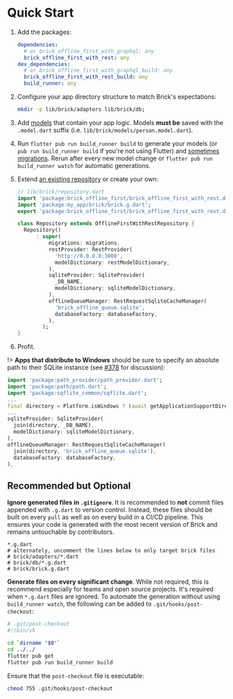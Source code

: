 # Quick Start

1. Add the packages:

   ```yaml
   dependencies:
     # or brick_offline_first_with_graphql: any
     brick_offline_first_with_rest: any
   dev_dependencies:
     # or brick_offline_first_with_graphql_build: any
     brick_offline_first_with_rest_build: any
     build_runner: any
   ```

1. Configure your app directory structure to match Brick's expectations:
   ```bash
   mkdir -p lib/brick/adapters lib/brick/db;
   ```
1. Add [models](../data/models) that contain your app logic. Models **must be** saved with the `.model.dart` suffix (i.e. `lib/brick/models/person.model.dart`).
1. Run `flutter pub run build_runner build` to generate your models (or `pub run build_runner build` if you're not using Flutter) and [sometimes migrations](../sqlite.md#intelligent-migrations). Rerun after every new model change or `flutter pub run build_runner watch` for automatic generations.
1. Extend [an existing repository](../data/repositories.md) or create your own:

   ```dart
   // lib/brick/repository.dart
   import 'package:brick_offline_first/brick_offline_first_with_rest.dart';
   import 'package:my_app/brick/brick.g.dart';
   export 'package:brick_offline_first/brick_offline_first_with_rest.dart' show And, Or, Query, QueryAction, Where, WherePhrase;

   class Repository extends OfflineFirstWithRestRepository {
     Repository()
         : super(
             migrations: migrations,
             restProvider: RestProvider(
               'http://0.0.0.0:3000',
               modelDictionary: restModelDictionary,
             ),
             sqliteProvider: SqliteProvider(
               _DB_NAME,
               modelDictionary: sqliteModelDictionary,
             ),
             offlineQueueManager: RestRequestSqliteCacheManager(
               'brick_offline_queue.sqlite',
               databaseFactory: databaseFactory,
             ),
           );
   }
   ```

1. Profit.

!> **Apps that distribute to Windows** should be sure to specify an absolute path to their SQLite instance (see [#378](https://github.com/GetDutchie/brick/pull/378/files) for discussion):

```dart
import 'package:path_provider/path_provider.dart';
import 'package:path/path.dart';
import 'package:sqflite_common/sqflite.dart';
...
final directory = Platform.isWindows ? (await getApplicationSupportDirectory()).path : await getDatabasesPath();
...
sqliteProvider: SqliteProvider(
  join(directory, _DB_NAME),
  modelDictionary: sqliteModelDictionary,
),
offlineQueueManager: RestRequestSqliteCacheManager(
  join(directory, 'brick_offline_queue.sqlite'),
  databaseFactory: databaseFactory,
),
```

## Recommended but Optional

**Ignore generated files in `.gitignore`**. It is recommended to **not** commit files appended with `.g.dart` to version control. Instead, these files should be built on every `pull` as well as on every build in a CI/CD pipeline. This ensures your code is generated with the most recent version of Brick and remains untouchable by contributors.

```
*.g.dart
# alternately, uncomment the lines below to only target brick files
# brick/adapters/*.dart
# brick/db/*.g.dart
# brick/brick.g.dart
```

**Generate files on every significant change**. While not required, this is recommend especially for teams and open source projects. It's required when `*.g.dart` files are ignored. To automate the generation without using `build_runner watch`, the following can be added to `.git/hooks/post-checkout`:

```bash
# .git/post-checkout
#!/bin/sh

cd `dirname "$0"`
cd ../../
flutter pub get
flutter pub run build_runner build
```

Ensure that the `post-checkout` file is executable:

```bash
chmod 755 .git/hooks/post-checkout
```
